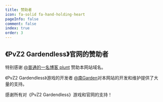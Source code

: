 ```yaml
---
title: 赞助者
icon: fa-solid fa-hand-holding-heart
pageInfo: false
comment: false
index: true
order: 3
---
```


## 《PvZ2 Gardendless》官网的赞助者

特别感谢 <HopeIcon icon="fa-brands fa-bilibili"/> [@普通的一名博客 plunt](https://space.bilibili.com/451272694) 赞助本网站域名。

<BiliBili bvid="BV1HE4m1d7nt"/>

《PvZ2 Gardendless》游戏的开发者 <HopeIcon icon="fa-brands fa-bilibili"/> [@南Garden](https://space.bilibili.com/355909245)对本网站的开发和维护提供了大量的支持。

感谢所有对《PvZ2 Gardendless》游戏和官网的支持！


